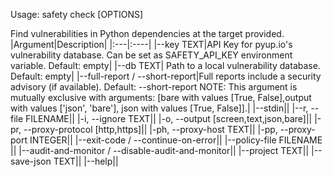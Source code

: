 Usage: safety check [OPTIONS]

  Find vulnerabilities in Python dependencies at the target provided.
|Argument|Description|
|:---|:----|
|--key TEXT|API Key for pyup.io's vulnerability database. Can be set as SAFETY_API_KEY environment variable. Default: empty|
|--db TEXT| Path to a local vulnerability database. Default: empty|
|--full-report / --short-report|Full reports include a security advisory (if available). Default: --short-report NOTE: This argument is mutually exclusive with arguments: [bare with values [True, False],output with values ['json', 'bare'], json with values [True, False]].|
|--stdin||
|--r, --file FILENAME||
|-i, --ignore TEXT||
|-o, --output [screen,text,json,bare]||
|-pr, --proxy-protocol [http,https]||
|-ph, --proxy-host TEXT||
|-pp, --proxy-port INTEGER||
|--exit-code / --continue-on-error||
|--policy-file FILENAME ||
|--audit-and-monitor / --disable-audit-and-monitor||
|--project TEXT||
|--save-json TEXT||
|--help||

